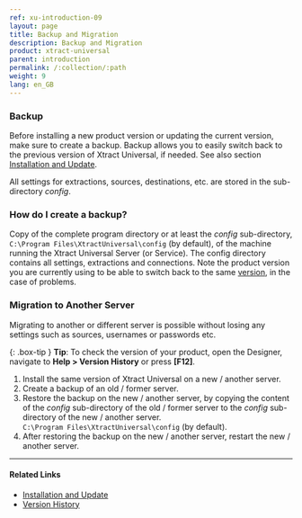 ```yaml
---
ref: xu-introduction-09
layout: page
title: Backup and Migration
description: Backup and Migration
product: xtract-universal
parent: introduction
permalink: /:collection/:path
weight: 9
lang: en_GB
---
```

### Backup
Before installing a new product version or updating the current version, make sure to create a backup. Backup allows
you to easily switch back to the previous version of Xtract Universal, if needed. See also section [Installation and
Update](./installation-and-update).

All settings for extractions, sources, destinations, etc. are stored in the sub-directory *config*. 

### How do I create a backup?
Copy of the complete program directory or at least the *config* sub-directory, `C:\Program Files\XtractUniversal\config` (by default), of the machine running the Xtract Universal Server (or Service). 
The config directory contains all settings, extractions and connections. 
Note the product version you are currently using to be able to switch back to the same [version](https://kb.theobald-software.com/version-history/xtract-universal-version-history), in the case of problems.


### Migration to Another Server
Migrating to another or different server is possible without losing any settings such as sources, usernames or passwords etc.

{: .box-tip }
**Tip**: To check the version of your product, open the Designer, navigate to **Help > Version History** or press **[F12]**.

1. Install the same version of Xtract Universal on a new / another server.
2. Create a backup of an old / former server.
3. Restore the backup on the new / another server, by copying the content of the *config* sub-directory of the old / former server to the *config* sub-directory of the new / another server.<br>
`C:\Program Files\XtractUniversal\config` (by default).
4. After restoring the backup on the new / another server, restart the new / another server.

****
#### Related Links
- [Installation and Update](./installation-and-update)
- [Version History](https://kb.theobald-software.com/version-history/xtract-universal-version-history)